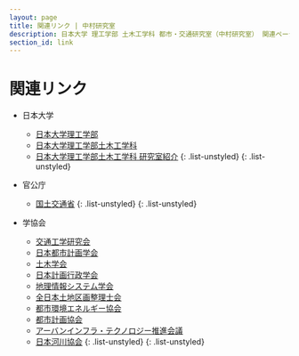 ```yaml
---
layout: page
title: 関連リンク | 中村研究室
description: 日本大学 理工学部 土木工学科 都市・交通研究室（中村研究室） 関連ページヘのリンク（日本大学、官公庁、学協会）
section_id: link
---
```

# 関連リンク

* 日本大学
  * [日本大学理工学部][cst]
  * [日本大学理工学部土木工学科][civil]
  * [日本大学理工学部土木工学科 研究室紹介][laboratory]
  {: .list-unstyled}
{: .list-unstyled}

* 官公庁
  * [国土交通省][mlit]
  {: .list-unstyled}
{: .list-unstyled}

* 学協会
  * [交通工学研究会][jste]
  * [日本都市計画学会][cpij]
  * [土木学会][jsce]
  * [日本計画行政学会][japanpa]
  * [地理情報システム学会][gisa-japan]
  * [全日本土地区画整理士会][lrex]
  * [都市環境エネルギー協会][dhcjp]
  * [都市計画協会][tokeikyou]
  * [アーバンインフラ・テクノロジー推進会議][uit]
  * [日本河川協会][japanriver]
  {: .list-unstyled}
{: .list-unstyled}

[cst]: http://www.cst.nihon-u.ac.jp
[civil]: http://www.civil.cst.nihon-u.ac.jp
[laboratory]: http://www.civil.cst.nihon-u.ac.jp/laboratory/
[mlit]: http://www.mlit.go.jp
[jste]: http://www.jste.or.jp
[cpij]: http://www.cpij.or.jp
[jsce]: http://www.jsce.or.jp
[japanpa]: http://www.japanpa.jp
[gisa-japan]: http://www.gisa-japan.org
[lrex]: http://www.lrex.or.jp
[dhcjp]: http://www.dhcjp.or.jp/
[tokeikyou]: http://www.tokeikyou.or.jp/
[uit]: http://www.uit.gr.jp/
[japanriver]: http://www.japanriver.or.jp/
